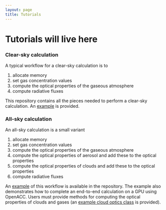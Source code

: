 ```yaml
---
layout: page
title: Tutorials
---
```


# Tutorials will live here

### Clear-sky calculation

A typical workflow for a clear-sky calculation is to

1. allocate memory
1. set gas concentration values
1. compute the optical properties of the gaseous atmosphere
1. compute radiative fluxes

This repository contains all the pieces needed to perform a clear-sky calculation. An [example](https://github.com/RobertPincus/rte-rrtmgp/tree/master/examples/rfmip-clear-sky) is provided.

### All-sky calculation

An all-sky calculation is a small variant

1. allocate memory
1. set gas concentration values
1. compute the optical properties of the gaseous atmosphere
1. compute the optical properties of aerosol and add these to the optical properties
1. compute the optical properties of clouds and add these to the optical properties
1. compute radiative fluxes

An [example](https://github.com/earth-system-radiation/rte-rrtmgp/tree/main/examples/all-sky) of this workflow is available in the repository. The example also demonstrates how to complete an end-to-end calculation on a GPU using OpenACC. Users must provide methods for computing the optical properties of clouds and gases (an [example cloud optics class](https://github.com/earth-system-radiation/rte-rrtmgp/tree/main/rrtmgp-frontend) is provided).
